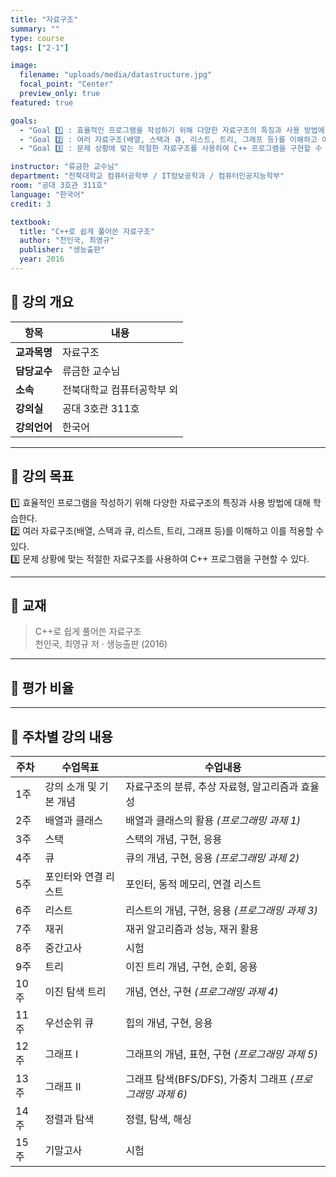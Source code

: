 ```yaml
---
title: "자료구조"
summary: ""
type: course
tags: ["2-1"]

image:
  filename: "uploads/media/datastructure.jpg"
  focal_point: "Center"
  preview_only: true
featured: true

goals:
  - "Goal 1️⃣ : 효율적인 프로그램을 작성하기 위해 다양한 자료구조의 특징과 사용 방법에 대해 학습한다."
  - "Goal 2️⃣ : 여러 자료구조(배열, 스택과 큐, 리스트, 트리, 그래프 등)를 이해하고 이를 적용할 수 있다."
  - "Goal 3️⃣ : 문제 상황에 맞는 적절한 자료구조를 사용하여 C++ 프로그램을 구현할 수 있다."

instructor: "류금한 교수님"
department: "전북대학교 컴퓨터공학부 / IT정보공학과 / 컴퓨터인공지능학부"
room: "공대 3호관 311호"
language: "한국어"
credit: 3

textbook:
  title: "C++로 쉽게 풀어쓴 자료구조"
  author: "천인국, 최영규"
  publisher: "생능출판"
  year: 2016
---
```


<!--more-->

## 📘 강의 개요

| 항목 | 내용 |
|------|------|
| **교과목명** | 자료구조 |
| **담당교수** | 류금한 교수님 |
| **소속** | 전북대학교 컴퓨터공학부 외 |
| **강의실** | 공대 3호관 311호 |
| **강의언어** | 한국어 |

---

## 🎯 강의 목표

1️⃣ 효율적인 프로그램을 작성하기 위해 다양한 자료구조의 특징과 사용 방법에 대해 학습한다.  
2️⃣ 여러 자료구조(배열, 스택과 큐, 리스트, 트리, 그래프 등)를 이해하고 이를 적용할 수 있다.  
3️⃣ 문제 상황에 맞는 적절한 자료구조를 사용하여 C++ 프로그램을 구현할 수 있다.

---

## 📖 교재

> C++로 쉽게 풀어쓴 자료구조  
> 천인국, 최영규 저 · 생능출판 (2016)

---

## 🧮 평가 비율

<canvas id="evaluationChart" width="400" height="400"></canvas>

<script src="https://cdn.jsdelivr.net/npm/chart.js"></script>
<script>
const ctx = document.getElementById('evaluationChart');
new Chart(ctx, {
  type: 'pie',
  data: {
    labels: ['중간고사', '기말고사', '과제', '출석'],
    datasets: [{
      data: [35, 35, 25, 5],
      backgroundColor: ['#9ad0f5', '#ffb7b2', '#b5ead7', '#ffdac1'],
      borderColor: '#222',
      borderWidth: 2
    }]
  },
  options: {
    plugins: {
      legend: {
        position: 'bottom',
        labels: { color: '#ddd', font: { size: 14 } }
      }
    }
  }
});
</script>

---

## 📆 주차별 강의 내용

| 주차 | 수업목표 | 수업내용 |
|------|-----------|-----------|
| 1주 | 강의 소개 및 기본 개념 | 자료구조의 분류, 추상 자료형, 알고리즘과 효율성 |
| 2주 | 배열과 클래스 | 배열과 클래스의 활용 *(프로그래밍 과제 1)* |
| 3주 | 스택 | 스택의 개념, 구현, 응용 |
| 4주 | 큐 | 큐의 개념, 구현, 응용 *(프로그래밍 과제 2)* |
| 5주 | 포인터와 연결 리스트 | 포인터, 동적 메모리, 연결 리스트 |
| 6주 | 리스트 | 리스트의 개념, 구현, 응용 *(프로그래밍 과제 3)* |
| 7주 | 재귀 | 재귀 알고리즘과 성능, 재귀 활용 |
| 8주 | 중간고사 | 시험 |
| 9주 | 트리 | 이진 트리 개념, 구현, 순회, 응용 |
| 10주 | 이진 탐색 트리 | 개념, 연산, 구현 *(프로그래밍 과제 4)* |
| 11주 | 우선순위 큐 | 힙의 개념, 구현, 응용 |
| 12주 | 그래프 I | 그래프의 개념, 표현, 구현 *(프로그래밍 과제 5)* |
| 13주 | 그래프 II | 그래프 탐색(BFS/DFS), 가중치 그래프 *(프로그래밍 과제 6)* |
| 14주 | 정렬과 탐색 | 정렬, 탐색, 해싱 |
| 15주 | 기말고사 | 시험 |
